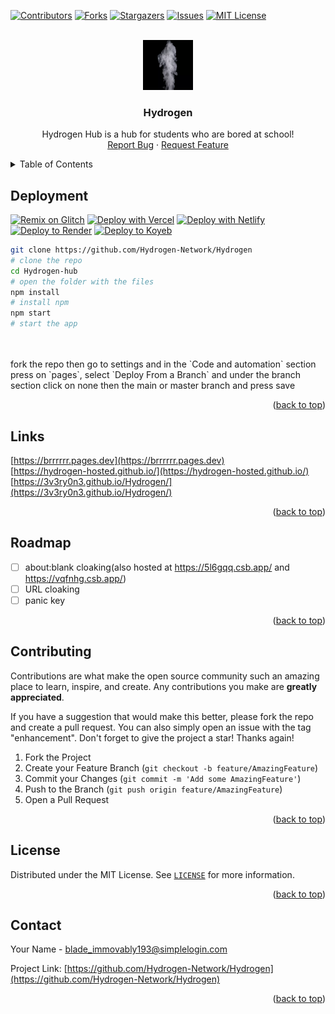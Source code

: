 <!-- PROJECT SHIELDS -->
<!--
*** I'm using markdown "reference style" links for readability.
*** Reference links are enclosed in brackets [ ] instead of parentheses ( ).
*** See the bottom of this document for the declaration of the reference variables
*** for contributors-url, forks-url, etc. This is an optional, concise syntax you may use.
*** https://www.markdownguide.org/basic-syntax/#reference-style-links
-->

[![Contributors](https://img.shields.io/github/contributors/Hydrogen-Network/Hydrogen.svg?style=for-the-badge)](https://github.com/Hydrogen-Network/Hydrogen/graphs/contributors)
[![Forks](https://img.shields.io/github/forks/Hydrogen-Network/Hydrogen.svg?style=for-the-badge)](https://github.com/Hydrogen-Network/Hydrogen/forks)
[![Stargazers](https://img.shields.io/github/stars/Hydrogen-Network/Hydrogen.svg?style=for-the-badge)](https://github.com/Hydrogen-Network/Hydrogen/stargazers)
[![Issues](https://img.shields.io/github/issues/Hydrogen-Network/Hydrogen.svg?style=for-the-badge)](https://github.com/Hydrogen-Network/Hydrogen/issues)
[![MIT License](https://img.shields.io/github/license/Hydrogen-Network/Hydrogen.svg?style=for-the-badge)](https://github.com/Hydrogen-Network/Hydrogen/blob/master/LICENSE.txt)

<!-- PROJECT LOGO -->
<br />
<div align="center">
  <a href="https://github.com/Hydrogenv-Network/Hydrogen/">
    <img src="static/img/gas.png" alt="Logo" width="80" height="80">
  </a>
<h3 align="center">Hydrogen</h3>
  <p align="center">
    Hydrogen Hub is a hub for students who are bored at school!
    <br />
    <a href="https://github.com/Hydrogenv-Network/Hydrogen/issues">Report Bug</a>
    ·
    <a href="https://github.com/Hydrogen-Network/Hydrogen/issues">Request Feature</a>
  </p>
</div>


<!-- TABLE OF CONTENTS -->
<details>
  <summary>Table of Contents</summary>
  <ol>
    <li>
      <a href="#readme">About The Project</a>
      <ul>
        <li><a href="#deployment">Deployment</a></li>
        <li><a href="#links">Links</a></li>
      </ul>
    </li>
    <li><a href="#roadmap">Roadmap</a></li>
    <li><a href="#contributing">Contributing</a></li>
    <li><a href="#license">Licence</a></li>
    <li><a href="#contact">Contact</a></li>
  </ol>
</details>


<!-- GETTING STARTED -->
## Deployment

[![Remix on Glitch](https://binbashbanana.github.io/deploy-buttons/buttons/remade/glitch.svg)](https://glitch.com/edit/#!/import/github/Hydrogen-Network/Hydrogen/)
[![Deploy with Vercel](https://binbashbanana.github.io/deploy-buttons/buttons/remade/vercel.svg)](https://vercel.com/new/clone?repository-url=https://github.com/Hydrogen-Network/Hydrogen) 
[![Deploy with Netlify](https://binbashbanana.github.io/deploy-buttons/buttons/remade/netlify.svg)](https://app.netlify.com/start/deploy?repository=https://github.com/Hydrogen-Network/Hydrogen)
[![Deploy to Render](https://binbashbanana.github.io/deploy-buttons/buttons/remade/render.svg)](https://render.com/deploy?repo=https://github.com/Hydrogen-Network/Hydrogen)
[![Deploy to Koyeb](https://binbashbanana.github.io/deploy-buttons/buttons/remade/koyeb.svg)](https://app.koyeb.com/deploy?type=git&repository=github.com/Hydrogen-Network/Hydrogen&branch=main&name=Hydrogen)
```bash
git clone https://github.com/Hydrogen-Network/Hydrogen
# clone the repo
cd Hydrogen-hub
# open the folder with the files
npm install
# install npm
npm start
# start the app
```
<br/>
<br/>
fork the repo then go to settings and in the `Code and automation` section press on `pages`, select `Deploy From a Branch` and under the branch section click on none then the main or master branch and press save
 <p align="right">(<a href="#readme">back to top</a>)</p>


## Links
[https://brrrrrr.pages.dev](https://brrrrrr.pages.dev)
<br/>
[https://hydrogen-hosted.github.io/](https://hydrogen-hosted.github.io/)
<br/>
[https://3v3ry0n3.github.io/Hydrogen/](https://3v3ry0n3.github.io/Hydrogen/)

 <p align="right">(<a href="#readme">back to top</a>)</p>

<!-- ROADMAP -->
## Roadmap
- [ ] about:blank cloaking(also hosted at https://5l6gqq.csb.app/ and https://vqfnhg.csb.app/)
- [ ] URL cloaking
- [ ] panic key

 <p align="right">(<a href="#readme">back to top</a>)</p>
  
<!-- CONTRIBUTING -->
## Contributing

Contributions are what make the open source community such an amazing place to learn, inspire, and create. Any contributions you make are **greatly appreciated**.

If you have a suggestion that would make this better, please fork the repo and create a pull request. You can also simply open an issue with the tag "enhancement".
Don't forget to give the project a star! Thanks again!

1. Fork the Project
2. Create your Feature Branch (`git checkout -b feature/AmazingFeature`)
3. Commit your Changes (`git commit -m 'Add some AmazingFeature'`)
4. Push to the Branch (`git push origin feature/AmazingFeature`)
5. Open a Pull Request

<p align="right">(<a href="#readme">back to top</a>)</p>



<!-- LICENSE -->
## License

Distributed under the MIT License. See [`LICENSE`](https://github.com/Hydrogen-Network/Hydrogen/blob/main/LICENSE) for more information.

<p align="right">(<a href="#readme">back to top</a>)</p>



<!-- CONTACT -->
## Contact

Your Name - blade_immovably193@simplelogin.com

Project Link: [https://github.com/Hydrogen-Network/Hydrogen](https://github.com/Hydrogen-Network/Hydrogen)

<p align="right">(<a href="#readme">back to top</a>)</p>
